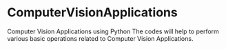 # ComputerVisionApplications
Computer Vision Applications using Python
The codes will help to perform various basic operations related to Computer Vision Applications.
